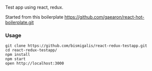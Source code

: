 Test app using react, redux.

Started from this boilerplate https://github.com/gaearon/react-hot-boilerplate.git

### Usage

```
git clone https://github.com/bismigalis/react-redux-testapp.git
cd react-redux-testapp/
npm install
npm start
open http://localhost:3000
```

